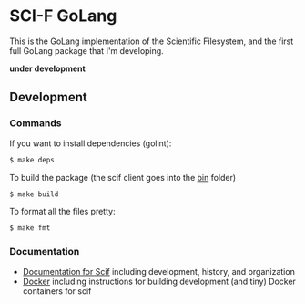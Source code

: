 # SCI-F GoLang

This is the GoLang implementation of the Scientific Filesystem, and the first full GoLang package
that I'm developing. 

**under development**

## Development

### Commands

If you want to install dependencies (golint):

```bash
$ make deps
```

To build the package (the scif client goes into the [bin](bin) folder)

```bash
$ make build
```

To format all the files pretty:

```bash
$ make fmt
```

### Documentation

 - [Documentation for Scif](docs) including development, history, and organization
 - [Docker](docker) including instructions for building development (and tiny) Docker containers for scif
